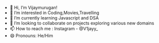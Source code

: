 - 👋 Hi, I’m Vijaymurugan!
- 👀 I’m interested in Coding,Movies,Travelling
- 🌱 I’m currently learning Javascript and DSA
- 💞️ I’m looking to collaborate on projects exploring various new domains 
- 📫 How to reach me : Instagram - @V1jayy_
- 😄 Pronouns: He/Him

<!---
Vijaymurugan11/Vijaymurugan11 is a ✨ special ✨ repository because its `README.md` (this file) appears on your GitHub profile.
You can click the Preview link to take a look at your changes.
--->
